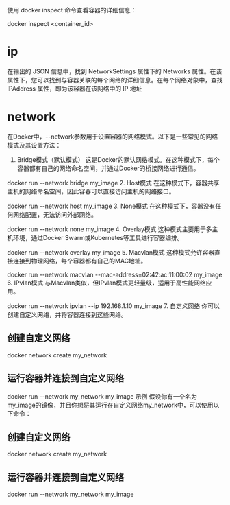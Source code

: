 使用 docker inspect 命令查看容器的详细信息：

docker inspect <container_id>

# ip
在输出的 JSON 信息中，找到 NetworkSettings 属性下的 Networks 属性。在该属性下，您可以找到与容器关联的每个网络的详细信息。在每个网络对象中，查找 IPAddress 属性，即为该容器在该网络中的 IP 地址

# network
在Docker中，--network参数用于设置容器的网络模式。以下是一些常见的网络模式及其设置方法：

1. Bridge模式（默认模式）
   这是Docker的默认网络模式。在这种模式下，每个容器都有自己的网络命名空间，并通过Docker的桥接网络进行通信。

docker run --network bridge my_image
2. Host模式
   在这种模式下，容器共享主机的网络命名空间，因此容器可以直接访问主机的网络接口。

docker run --network host my_image
3. None模式
   在这种模式下，容器没有任何网络配置，无法访问外部网络。

docker run --network none my_image
4. Overlay模式
   这种模式主要用于多主机环境，通过Docker Swarm或Kubernetes等工具进行容器编排。

docker run --network overlay my_image
5. Macvlan模式
   这种模式允许容器直接连接到物理网络，每个容器都有自己的MAC地址。

docker run --network macvlan --mac-address=02:42:ac:11:00:02 my_image
6. IPvlan模式
   与Macvlan类似，但IPvlan模式更轻量级，适用于高性能网络应用。

docker run --network ipvlan --ip 192.168.1.10 my_image
7. 自定义网络
   你可以创建自定义网络，并将容器连接到这些网络。

## 创建自定义网络
docker network create my_network

## 运行容器并连接到自定义网络
docker run --network my_network my_image
示例
假设你有一个名为my_image的镜像，并且你想将其运行在自定义网络my_network中，可以使用以下命令：


## 创建自定义网络
docker network create my_network
## 运行容器并连接到自定义网络
docker run --network my_network my_image